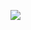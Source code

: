 ![](https://automationghana.com/wp-content/uploads/elementor/thumbs/Black-Cables-Shop-Social-Feed-Static-Ad-1-qww9od0vtx9r2jscwdjvmkzeexu2i4cl1ojhfai1fo.png)
